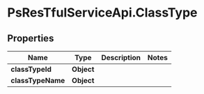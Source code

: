 # PsResTfulServiceApi.ClassType

## Properties
Name | Type | Description | Notes
------------ | ------------- | ------------- | -------------
**classTypeId** | **Object** |  | 
**classTypeName** | **Object** |  | 

